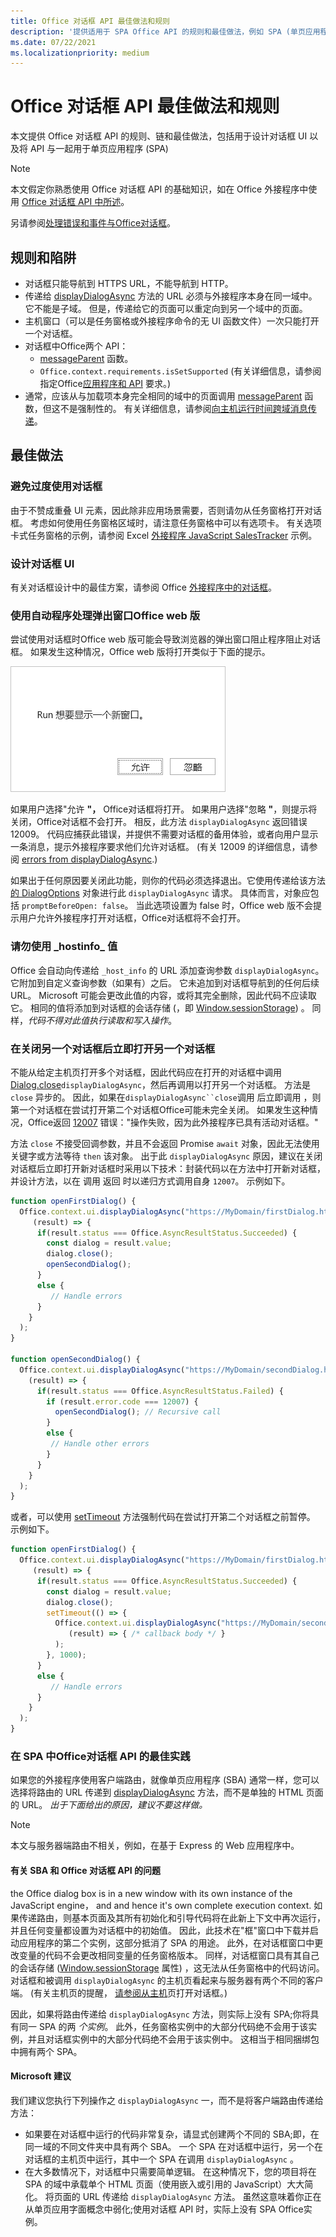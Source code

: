 ```yaml
---
title: Office 对话框 API 最佳做法和规则
description: '提供适用于 SPA Office API 的规则和最佳做法，例如 SPA (单页应用程序) '
ms.date: 07/22/2021
ms.localizationpriority: medium
---
```


# <a name="best-practices-and-rules-for-the-office-dialog-api"></a>Office 对话框 API 最佳做法和规则

本文提供 Office 对话框 API 的规则、链和最佳做法，包括用于设计对话框 UI 以及将 API 与一起用于单页应用程序 (SPA) 

> [!NOTE]
> 本文假定你熟悉使用 Office 对话框 API 的基础知识，如在 Office 外接程序中使用 [Office 对话框 API 中所述](dialog-api-in-office-add-ins.md)。
> 
> 另请参阅[处理错误和事件与Office对话框](dialog-handle-errors-events.md)。

## <a name="rules-and-gotchas"></a>规则和陷阱

- 对话框只能导航到 HTTPS URL，不能导航到 HTTP。
- 传递给 [displayDialogAsync](/javascript/api/office/office.ui) 方法的 URL 必须与外接程序本身在同一域中。 它不能是子域。 但是，传递给它的页面可以重定向到另一个域中的页面。
- 主机窗口（可以是任务窗格或外接程序命令的无 UI 函数文件）[](../reference/manifest/functionfile.md)一次只能打开一个对话框。
- 对话框中Office两个 API：
  - [messageParent](/javascript/api/office/office.ui#office-office-ui-messageparent-member(1)) 函数。
  - `Office.context.requirements.isSetSupported` (有关详细信息，请参阅指定Office[应用程序和 API](specify-office-hosts-and-api-requirements.md) 要求。) 
- 通常，应该从与加载项本身完全相同的域中的页面调用 [messageParent](/javascript/api/office/office.ui#office-office-ui-messageparent-member(1)) 函数，但这不是强制性的。 有关详细信息，请参阅[向主机运行时间跨域消息传递](dialog-api-in-office-add-ins.md#cross-domain-messaging-to-the-host-runtime)。

## <a name="best-practices"></a>最佳做法

### <a name="avoid-overusing-dialog-boxes"></a>避免过度使用对话框

由于不赞成重叠 UI 元素，因此除非应用场景需要，否则请勿从任务窗格打开对话框。 考虑如何使用任务窗格区域时，请注意任务窗格中可以有选项卡。 有关选项卡式任务窗格的示例，请参阅 Excel [外接程序 JavaScript SalesTracker](https://github.com/OfficeDev/Excel-Add-in-JavaScript-SalesTracker) 示例。

### <a name="design-a-dialog-box-ui"></a>设计对话框 UI

有关对话框设计中的最佳方案，请参阅 Office [外接程序中的对话框](../design/dialog-boxes.md)。

### <a name="handle-pop-up-blockers-with-office-on-the-web"></a>使用自动程序处理弹出窗口Office web 版

尝试使用对话框时Office web 版可能会导致浏览器的弹出窗口阻止程序阻止对话框。 如果发生这种情况，Office web 版将打开类似于下面的提示。

![Screenshot showing the prompt with a brief description and Allow and Ignore buttons that an add-in can generate to avoid in-browser pop-up blockers](../images/dialog-prompt-before-open.png)

如果用户选择"允许 **"，** Office对话框将打开。 如果用户选择"忽略 **"**，则提示将关闭，Office对话框不会打开。 相反，此方法 `displayDialogAsync` 返回错误 12009。 代码应捕获此错误，并提供不需要对话框的备用体验，或者向用户显示一条消息，提示外接程序要求他们允许对话框。  (有关 12009 的详细信息，请参阅 [errors from displayDialogAsync](dialog-handle-errors-events.md#errors-from-displaydialogasync).) 

如果出于任何原因要关闭此功能，则你的代码必须选择退出。它使用传递给该方法 [的 DialogOptions](/javascript/api/office/office.dialogoptions) 对象进行此 `displayDialogAsync` 请求。 具体而言，对象应包括 `promptBeforeOpen: false`。 当此选项设置为 false 时，Office web 版不会提示用户允许外接程序打开对话框，Office对话框将不会打开。

### <a name="do-not-use-the-_host_info-value"></a>请勿使用 \_hostinfo\_ 值

Office 会自动向传递给 `_host_info` 的 URL 添加查询参数 `displayDialogAsync`。 它附加到自定义查询参数（如果有）之后。 它未追加到对话框导航到的任何后续 URL。 Microsoft 可能会更改此值的内容，或将其完全删除，因此代码不应读取它。 相同的值将添加到对话框的会话存储 (，即 [Window.sessionStorage](https://developer.mozilla.org/docs/Web/API/Window/sessionStorage)) 。 同样，*代码不得对此值执行读取和写入操作*。

### <a name="open-another-dialog-immediately-after-closing-one"></a>在关闭另一个对话框后立即打开另一个对话框

不能从给定主机页打开多个对话框，因此代码应在打开的对话框中调用 [Dialog.close](/javascript/api/office/office.dialog#office-office-dialog-close-member(1))`displayDialogAsync`，然后再调用以打开另一个对话框。 方法是 `close` 异步的。 因此，如果在`displayDialogAsync``close`调用 后立即调用 ，则第一个对话框在尝试打开第二个对话框Office可能未完全关闭。 如果发生这种情况，Office返回 [12007](dialog-handle-errors-events.md#12007) 错误："操作失败，因为此外接程序已具有活动对话框。"

方法 `close` 不接受回调参数，并且不会返回 Promise `await` 对象，因此无法使用关键字或方法等待 `then` 该对象。 出于此 `displayDialogAsync` 原因，建议在关闭对话框后立即打开新对话框时采用以下技术：封装代码以在方法中打开新对话框，并设计方法，以在 调用 返回 时以递归方式调用自身 `12007`。 示例如下。

```javascript
function openFirstDialog() {
  Office.context.ui.displayDialogAsync("https://MyDomain/firstDialog.html", { width: 50, height: 50},
     (result) => {
      if(result.status === Office.AsyncResultStatus.Succeeded) {
        const dialog = result.value;
        dialog.close();
        openSecondDialog();
      }
      else {
         // Handle errors
      }
    }
  );
}
 
function openSecondDialog() {
  Office.context.ui.displayDialogAsync("https://MyDomain/secondDialog.html", { width: 50, height: 50},
    (result) => {
      if(result.status === Office.AsyncResultStatus.Failed) {
        if (result.error.code === 12007) {
          openSecondDialog(); // Recursive call
        }
        else {
         // Handle other errors
        }
      }
    }
  );
}
```

或者，可以使用 [setTimeout](https://www.w3schools.com/jsref/met_win_settimeout.asp) 方法强制代码在尝试打开第二个对话框之前暂停。 示例如下。

```javascript
function openFirstDialog() {
  Office.context.ui.displayDialogAsync("https://MyDomain/firstDialog.html", { width: 50, height: 50},
     (result) => {
      if(result.status === Office.AsyncResultStatus.Succeeded) {
        const dialog = result.value;
        dialog.close();
        setTimeout(() => { 
          Office.context.ui.displayDialogAsync("https://MyDomain/secondDialog.html", { width: 50, height: 50},
             (result) => { /* callback body */ }
          );
        }, 1000);
      }
      else {
         // Handle errors
      }
    }
  );
}
```

### <a name="best-practices-for-using-the-office-dialog-api-in-an-spa"></a>在 SPA 中Office对话框 API 的最佳实践

如果您的外接程序使用客户端路由，就像单页应用程序 (SBA) 通常一样，您可以选择将路由的 URL 传递到 [displayDialogAsync](/javascript/api/office/office.ui) 方法，而不是单独的 HTML 页面的 URL。 *出于下面给出的原因，建议不要这样做。*

> [!NOTE]
> 本文与服务器端路由不相关，例如，在基于 Express 的 Web 应用程序中。

#### <a name="problems-with-spas-and-the-office-dialog-api"></a>有关 SBA 和 Office 对话框 API 的问题

the Office dialog box is in a new window with its own instance of the JavaScript engine， and and hence it's own complete execution context. 如果传递路由，则基本页面及其所有初始化和引导代码将在此新上下文中再次运行，并且任何变量都设置为对话框中的初始值。 因此，此技术在"框"窗口中下载并启动应用程序的第二个实例，这部分抵消了 SPA 的用途。 此外，在对话框窗口中更改变量的代码不会更改相同变量的任务窗格版本。 同样，对话框窗口具有其自己的会话存储 ([Window.sessionStorage](https://developer.mozilla.org/docs/Web/API/Window/sessionStorage) 属性) ，这无法从任务窗格中的代码访问。 对话框和被调用 `displayDialogAsync` 的主机页看起来与服务器有两个不同的客户端。  (有关主机页的提醒， [请参阅从主机](dialog-api-in-office-add-ins.md#open-a-dialog-box-from-a-host-page)页打开对话框。) 

因此，如果将路由传递给 `displayDialogAsync` 方法，则实际上没有 SPA;你将具有同一 SPA 的两 *个实例*。 此外，任务窗格实例中的大部分代码绝不会用于该实例，并且对话框实例中的大部分代码绝不会用于该实例中。 这相当于相同捆绑包中拥有两个 SPA。

#### <a name="microsoft-recommendations"></a>Microsoft 建议

我们建议您执行下列操作之 `displayDialogAsync` 一，而不是将客户端路由传递给方法：

* 如果要在对话框中运行的代码非常复杂，请显式创建两个不同的 SBA;即，在同一域的不同文件夹中具有两个 SBA。 一个 SPA 在对话框中运行，另一个在对话框的主机页中运行，其中一个 SPA 在调用 `displayDialogAsync` 。 
* 在大多数情况下，对话框中只需要简单逻辑。 在这种情况下，您的项目将在 SPA 的域中承载单个 HTML 页面（使用嵌入或引用的 JavaScript）大大简化。 将页面的 URL 传递给 `displayDialogAsync` 方法。 虽然这意味着你正在从单页应用字面概念中弱化;使用对话框 API 时，实际上没有 SPA Office实例。
